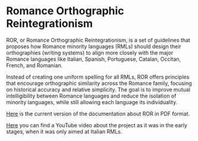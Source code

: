 # Romance Orthographic Reintegrationism

ROR, or Romance Orthographic Reintegrationism, is a set of guidelines that proposes how Romance minority languages (RMLs) should design their orthographies (writing systems) to align more closely with the major Romance languages like Italian, Spanish, Portuguese, Catalan, Occitan, French, and Romanian.

Instead of creating one uniform spelling for all RMLs, ROR offers principles that encourage orthographic similarity across the Romance family, focusing on historical accuracy and relative simplicity. The goal is to improve mutual intelligibility between Romance languages and reduce the isolation of minority languages, while still allowing each language its individuality.

[Here](PDF_v0.5.pdf) is the current version of the documentation about ROR in PDF format.

[Here](https://youtu.be/T8GsnYJGPq8?si=RHE-02wEer5mRlKx) you can find a YouTube video about the project as it was in the early stages, when it was only aimed at Italian RMLs.
